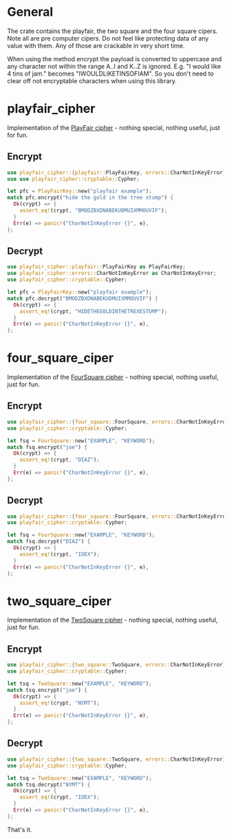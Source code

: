 # General

The crate contains the playfair, the two square and the four square cipers.
Note all are pre computer cipers. Do not feel like
protecting data of any value with them. Any of those are crackable
in very short time.

When using the method encrypt the payload is converted to uppercase
and any character not within the range A..I and K..Z is ignored.
E.g. "I would like 4 tins of jam." becomes "IWOULDLIKETINSOFIAM".
So you don't need to clear off not encryptable characters when using
this library.

# playfair_cipher
Implementation of the [PlayFair cipher](https://en.wikipedia.org/wiki/Playfair_cipher) - nothing special, nothing useful, just for fun. 




## Encrypt

```rust
use playfair_cipher::{playfair::PlayFairKey, errors::CharNotInKeyError};
use use playfair_cipher::cryptable::Cypher;

let pfc = PlayFairKey::new("playfair example");
match pfc.encrypt("hide the gold in the tree stump") {
  Ok(crypt) => {
    assert_eq!(crypt, "BMODZBXDNABEKUDMUIXMMOUVIF");
  }
  Err(e) => panic!("CharNotInKeyError {}", e),
};
```

## Decrypt

```rust
use playfair_cipher::playfair::PlayFairKey as PlayFairKey;
use playfair_cipher::errors::CharNotInKeyError as CharNotInKeyError;
use playfair_cipher::cryptable::Cypher;

let pfc = PlayFairKey::new("playfair example");
match pfc.decrypt("BMODZBXDNABEKUDMUIXMMOUVIF") {
  Ok(crypt) => {
    assert_eq!(crypt, "HIDETHEGOLDINTHETREXESTUMP");
  }
  Err(e) => panic!("CharNotInKeyError {}", e),
}; 
```

# four_square_ciper
Implementation of the [FourSquare cipher](https://en.wikipedia.org/wiki/Four-square_cipher) - nothing special, nothing useful, just for fun.

## Encrypt

```rust
use playfair_cipher::{four_square::FourSquare, errors::CharNotInKeyError};
use playfair_cipher::cryptable::Cypher;

let fsq = FourSquare::new("EXAMPLE", "KEYWORD");
match fsq.encrypt("joe") {
  Ok(crypt) => {
    assert_eq!(crypt, "DIAZ");
  }
  Err(e) => panic!("CharNotInKeyError {}", e),
};
```

## Decrypt

```rust
use playfair_cipher::{four_square::FourSquare, errors::CharNotInKeyError};
use playfair_cipher::cryptable::Cypher;

let fsq = FourSquare::new("EXAMPLE", "KEYWORD");
match fsq.decrypt("DIAZ") {
  Ok(crypt) => {
    assert_eq!(crypt, "IOEX");
  }
  Err(e) => panic!("CharNotInKeyError {}", e),
};
```
# two_square_ciper
Implementation of the [TwoSquare cipher](https://en.wikipedia.org/wiki/Two-square_cipher) - nothing special, nothing useful, just for fun.

## Encrypt

```rust
use playfair_cipher::{two_square::TwoSquare, errors::CharNotInKeyError};
use playfair_cipher::cryptable::Cypher;

let tsq = TwoSquare::new("EXAMPLE", "KEYWORD");
match tsq.encrypt("joe") {
  Ok(crypt) => {
    assert_eq!(crypt, "NYMT");
  }
  Err(e) => panic!("CharNotInKeyError {}", e),
};
```

## Decrypt

```rust
use playfair_cipher::{two_square::TwoSquare, errors::CharNotInKeyError};
use playfair_cipher::cryptable::Cypher;

let tsq = TwoSquare::new("EXAMPLE", "KEYWORD");
match tsq.decrypt("NYMT") {
  Ok(crypt) => {
    assert_eq!(crypt, "IOEX");
  }
  Err(e) => panic!("CharNotInKeyError {}", e),
};
```

That's it.

